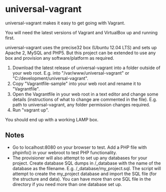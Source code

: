 universal-vagrant
=================

universal-vagrant makes it easy to get going with Vagrant.

You will need the latest versions of Vagrant and VirtualBox up and running first.

universal-vagrant uses the precise32 box (Ubuntu 12.04 LTS) and sets up Apache 2, MySQL and PHP5. But this project can be extended to use any box and provision any software/platform as required.

1. Download the latest release of universal-vagrant into a folder outside of your web root. E.g. into "/var/www/universal-vagrant" or "C:/development/universal-vagrant".
2. Copy "Vagrantfile-sample" into your web root and rename it to "Vagrantfile".
3. Open the Vagrantfile in your web root in a text editor and change some details (instructions of what to change are commented in the file). E.g. path to universal-vagrant, any folder permission changes required.
4. Run "vagrant up".

You should end up with a working LAMP box.

Notes
-----

* Go to localhost:8080 on your browser to test. Add a PHP file with phpinfo() in your webroot to test PHP functionality.
* The provisioner will also attempt to set up any databases for your project. Create database SQL dumps in /\_database with the name of the database as the filename. E.g. /\_database/my\_project.sql. The script will attempt to create the my\_project database and import the SQL file (for the structure and data). You can have more than one SQL file in the directory if you need more than one database set up.
